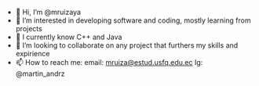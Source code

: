 - 👋 Hi, I’m @mruizaya
- 👀 I’m interested in developing software and coding, mostly learning from projects
- 🌱 I currently know C++ and Java
- 💞️ I’m looking to collaborate on any project that furthers my skills and expirience
- 📫 How to reach me: email: mruiza@estud.usfq.edu.ec Ig: @martin_andrz

<!---
mruizaya/mruizaya is a ✨ special ✨ repository because its `README.md` (this file) appears on your GitHub profile.
You can click the Preview link to take a look at your changes.
--->
